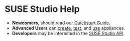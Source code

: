 # SUSE Studio Help


* **Newcomers**, should read our [Quickstart Guide](quickstart/index.html).
* **Advanced Users** can [create](create/index.html), [test](test/index.html), and [use](use/index.html) appliances.
* **Developers** may be interested in the [SUSE Studio API](api/index.html).
